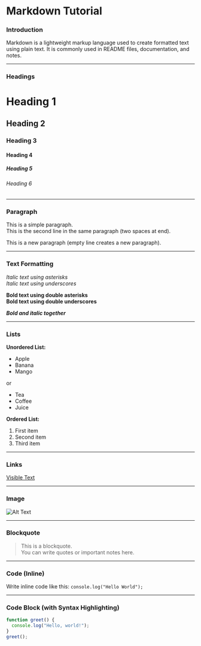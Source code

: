 # Markdown Tutorial

### Introduction

Markdown is a lightweight markup language used to create formatted text using plain text. It is commonly used in README files, documentation, and notes.

---

### Headings

# Heading 1  
## Heading 2  
### Heading 3  
#### Heading 4  
##### Heading 5  
###### Heading 6  

---

### Paragraph

This is a simple paragraph.  
This is the second line in the same paragraph (two spaces at end).  

This is a new paragraph (empty line creates a new paragraph).

---

### Text Formatting

*Italic text using asterisks*  
_Italic text using underscores_  

**Bold text using double asterisks**  
__Bold text using double underscores__  

***Bold and italic together***  

---

### Lists

**Unordered List:**
- Apple  
- Banana  
- Mango  

or

* Tea  
* Coffee  
* Juice  

**Ordered List:**
1. First item  
2. Second item  
3. Third item  

---

### Links

[Visible Text](https://www.example.com)

---

### Image

![Alt Text](image-name.png)

---

### Blockquote

> This is a blockquote.  
> You can write quotes or important notes here.

---

### Code (Inline)

Write inline code like this: `console.log("Hello World");`

---

### Code Block (with Syntax Highlighting)

```javascript
function greet() {
  console.log("Hello, world!");
}
greet();
